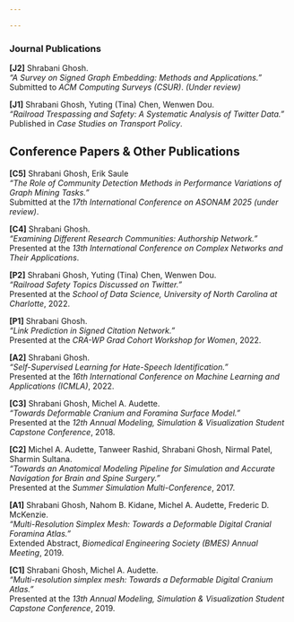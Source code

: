```yaml
---

---
```


### Journal Publications

**[J2]** Shrabani Ghosh.  
*“A Survey on Signed Graph Embedding: Methods and Applications.”*  
Submitted to *ACM Computing Surveys (CSUR)*. *(Under review)*

**[J1]** Shrabani Ghosh, Yuting (Tina) Chen, Wenwen Dou.  
*“Railroad Trespassing and Safety: A Systematic Analysis of Twitter Data.”*  
Published in *Case Studies on Transport Policy*.

## Conference Papers & Other Publications

**[C5]** Shrabani Ghosh, Erik Saule  
*“The Role of Community Detection Methods in Performance Variations of Graph Mining Tasks.”*  
Submitted at the *17th International Conference on ASONAM 2025 (under review)*.

**[C4]** Shrabani Ghosh.  
*“Examining Different Research Communities: Authorship Network.”*  
Presented at the *13th International Conference on Complex Networks and Their Applications*.

**[P2]** Shrabani Ghosh, Yuting (Tina) Chen, Wenwen Dou.  
*“Railroad Safety Topics Discussed on Twitter.”*  
Presented at the *School of Data Science, University of North Carolina at Charlotte*, 2022.

**[P1]** Shrabani Ghosh.  
*“Link Prediction in Signed Citation Network.”*  
Presented at the *CRA-WP Grad Cohort Workshop for Women*, 2022.

**[A2]** Shrabani Ghosh.  
*“Self-Supervised Learning for Hate-Speech Identification.”*  
Presented at the *16th International Conference on Machine Learning and Applications (ICMLA)*, 2022.

**[C3]** Shrabani Ghosh, Michel A. Audette.  
*“Towards Deformable Cranium and Foramina Surface Model.”*  
Presented at the *12th Annual Modeling, Simulation & Visualization Student Capstone Conference*, 2018.

**[C2]** Michel A. Audette, Tanweer Rashid, Shrabani Ghosh, Nirmal Patel, Sharmin Sultana.  
*“Towards an Anatomical Modeling Pipeline for Simulation and Accurate Navigation for Brain and Spine Surgery.”*  
Presented at the *Summer Simulation Multi-Conference*, 2017.

**[A1]** Shrabani Ghosh, Nahom B. Kidane, Michel A. Audette, Frederic D. McKenzie.  
*“Multi-Resolution Simplex Mesh: Towards a Deformable Digital Cranial Foramina Atlas.”*  
Extended Abstract, *Biomedical Engineering Society (BMES) Annual Meeting*, 2019.

**[C1]** Shrabani Ghosh, Michel A. Audette.  
*“Multi-resolution simplex mesh: Towards a Deformable Digital Cranium Atlas.”*  
Presented at the *13th Annual Modeling, Simulation & Visualization Student Capstone Conference*, 2019.

